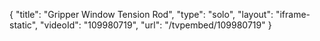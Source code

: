 {
    "title": "Gripper Window Tension Rod",
    "type": "solo",
    "layout": "iframe-static",
    "videoId": "109980719",
    "url": "\/tvpembed\/109980719"
}
